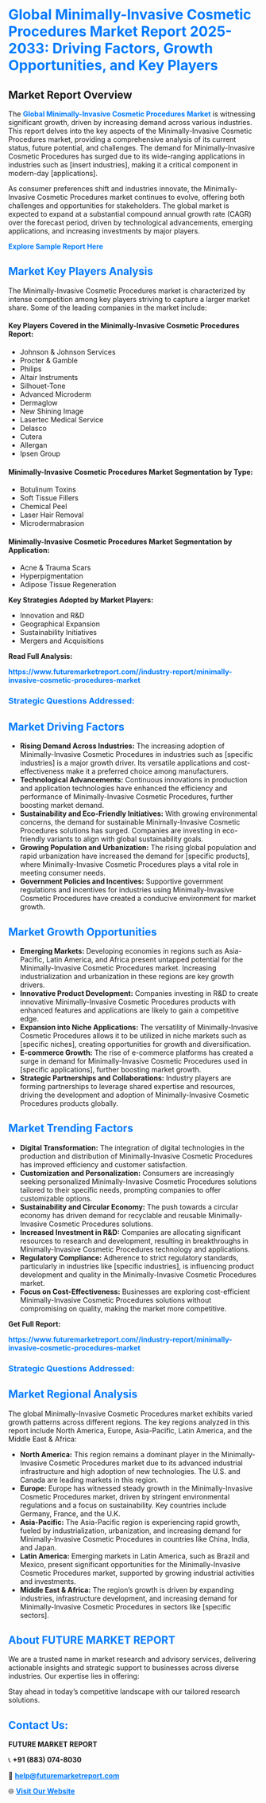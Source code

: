 <h1 style="color: #007BFF;">Global Minimally-Invasive Cosmetic Procedures Market Report 2025-2033: Driving Factors, Growth Opportunities, and Key Players</h1>

<section id="overview">
<h2>Market Report Overview</h2>
<p>The <a href="https://www.futuremarketreport.com//industry-report/minimally-invasive-cosmetic-procedures-market" style="color: #007BFF; text-decoration: none;"><strong>Global Minimally-Invasive Cosmetic Procedures Market</strong></a> is witnessing significant growth, driven by increasing demand across various industries. This report delves into the key aspects of the Minimally-Invasive Cosmetic Procedures market, providing a comprehensive analysis of its current status, future potential, and challenges. The demand for Minimally-Invasive Cosmetic Procedures has surged due to its wide-ranging applications in industries such as [insert industries], making it a critical component in modern-day [applications].</p>
<p>As consumer preferences shift and industries innovate, the Minimally-Invasive Cosmetic Procedures market continues to evolve, offering both challenges and opportunities for stakeholders. The global market is expected to expand at a substantial compound annual growth rate (CAGR) over the forecast period, driven by technological advancements, emerging applications, and increasing investments by major players.</p>
</section>

<section id="overview">
<p><a href="https://www.futuremarketreport.com//request-sample/reportId=63673" style="color: #007BFF; text-decoration: none;"><strong>Explore Sample Report Here</strong></a></p>
</section>

<section id="key-players">
<h2 style="color: #007BFF;">Market Key Players Analysis</h2>
<p>The Minimally-Invasive Cosmetic Procedures market is characterized by intense competition among key players striving to capture a larger market share. Some of the leading companies in the market include:</p>
<h4>Key Players Covered in the Minimally-Invasive Cosmetic Procedures Report:</h4>
<ul><li>Johnson &amp; Johnson Services</li><li>Procter &amp; Gamble</li><li>Philips</li><li>Altair Instruments</li><li>Silhouet-Tone</li><li>Advanced Microderm</li><li>Dermaglow</li><li>New Shining Image</li><li>Lasertec Medical Service</li><li>Delasco</li><li>Cutera</li><li>Allergan</li><li>Ipsen Group</li></ul>
<h4>Minimally-Invasive Cosmetic Procedures Market Segmentation by Type:</h4>
<ul><li>Botulinum Toxins</li><li>Soft Tissue Fillers</li><li>Chemical Peel</li><li>Laser Hair Removal</li><li>Microdermabrasion</li></ul>

<h4>Minimally-Invasive Cosmetic Procedures Market Segmentation by Application:</h4>
<ul><li>Acne &amp; Trauma Scars</li><li>Hyperpigmentation</li><li>Adipose Tissue Regeneration</li></ul>
<p><strong>Key Strategies Adopted by Market Players:</strong></p>
<ul>
<li>Innovation and R&D</li>
<li>Geographical Expansion</li>
<li>Sustainability Initiatives</li>
<li>Mergers and Acquisitions</li>
</ul>
</section>

<section>
<p><strong>Read Full Analysis: </strong></p><a href="https://www.futuremarketreport.com//industry-report/minimally-invasive-cosmetic-procedures-market" style="color: #007BFF; text-decoration: none;"><strong>https://www.futuremarketreport.com//industry-report/minimally-invasive-cosmetic-procedures-market</strong></a>
<h3 style="color: #007BFF;">Strategic Questions Addressed:</h3>
</section>

<section id="driving-factors">
<h2 style="color: #007BFF;">Market Driving Factors</h2>
<ul>
<li><strong>Rising Demand Across Industries:</strong> The increasing adoption of Minimally-Invasive Cosmetic Procedures in industries such as [specific industries] is a major growth driver. Its versatile applications and cost-effectiveness make it a preferred choice among manufacturers.</li>
<li><strong>Technological Advancements:</strong> Continuous innovations in production and application technologies have enhanced the efficiency and performance of Minimally-Invasive Cosmetic Procedures, further boosting market demand.</li>
<li><strong>Sustainability and Eco-Friendly Initiatives:</strong> With growing environmental concerns, the demand for sustainable Minimally-Invasive Cosmetic Procedures solutions has surged. Companies are investing in eco-friendly variants to align with global sustainability goals.</li>
<li><strong>Growing Population and Urbanization:</strong> The rising global population and rapid urbanization have increased the demand for [specific products], where Minimally-Invasive Cosmetic Procedures plays a vital role in meeting consumer needs.</li>
<li><strong>Government Policies and Incentives:</strong> Supportive government regulations and incentives for industries using Minimally-Invasive Cosmetic Procedures have created a conducive environment for market growth.</li>
</ul>
</section>

<section id="growth-opportunities">
<h2 style="color: #007BFF;">Market Growth Opportunities</h2>
<ul>
<li><strong>Emerging Markets:</strong> Developing economies in regions such as Asia-Pacific, Latin America, and Africa present untapped potential for the Minimally-Invasive Cosmetic Procedures market. Increasing industrialization and urbanization in these regions are key growth drivers.</li>
<li><strong>Innovative Product Development:</strong> Companies investing in R&D to create innovative Minimally-Invasive Cosmetic Procedures products with enhanced features and applications are likely to gain a competitive edge.</li>
<li><strong>Expansion into Niche Applications:</strong> The versatility of Minimally-Invasive Cosmetic Procedures allows it to be utilized in niche markets such as [specific niches], creating opportunities for growth and diversification.</li>
<li><strong>E-commerce Growth:</strong> The rise of e-commerce platforms has created a surge in demand for Minimally-Invasive Cosmetic Procedures used in [specific applications], further boosting market growth.</li>
<li><strong>Strategic Partnerships and Collaborations:</strong> Industry players are forming partnerships to leverage shared expertise and resources, driving the development and adoption of Minimally-Invasive Cosmetic Procedures products globally.</li>
</ul>
</section>

<section id="trending-factors">
<h2 style="color: #007BFF;">Market Trending Factors</h2>
<ul>
<li><strong>Digital Transformation:</strong> The integration of digital technologies in the production and distribution of Minimally-Invasive Cosmetic Procedures has improved efficiency and customer satisfaction.</li>
<li><strong>Customization and Personalization:</strong> Consumers are increasingly seeking personalized Minimally-Invasive Cosmetic Procedures solutions tailored to their specific needs, prompting companies to offer customizable options.</li>
<li><strong>Sustainability and Circular Economy:</strong> The push towards a circular economy has driven demand for recyclable and reusable Minimally-Invasive Cosmetic Procedures solutions.</li>
<li><strong>Increased Investment in R&D:</strong> Companies are allocating significant resources to research and development, resulting in breakthroughs in Minimally-Invasive Cosmetic Procedures technology and applications.</li>
<li><strong>Regulatory Compliance:</strong> Adherence to strict regulatory standards, particularly in industries like [specific industries], is influencing product development and quality in the Minimally-Invasive Cosmetic Procedures market.</li>
<li><strong>Focus on Cost-Effectiveness:</strong> Businesses are exploring cost-efficient Minimally-Invasive Cosmetic Procedures solutions without compromising on quality, making the market more competitive.</li>
</ul>
</section>

<section>
<p><strong>Get Full Report: </strong></p><a href="https://www.futuremarketreport.com//industry-report/minimally-invasive-cosmetic-procedures-market" style="color: #007BFF; text-decoration: none;"><strong>https://www.futuremarketreport.com//industry-report/minimally-invasive-cosmetic-procedures-market</strong></a>
<h3 style="color: #007BFF;">Strategic Questions Addressed:</h3>
</section>


<section id="regional-analysis">
<h2 style="color: #007BFF;">Market Regional Analysis</h2>
<p>The global Minimally-Invasive Cosmetic Procedures market exhibits varied growth patterns across different regions. The key regions analyzed in this report include North America, Europe, Asia-Pacific, Latin America, and the Middle East & Africa:</p>
<ul>
<li><strong>North America:</strong> This region remains a dominant player in the Minimally-Invasive Cosmetic Procedures market due to its advanced industrial infrastructure and high adoption of new technologies. The U.S. and Canada are leading markets in this region.</li>
<li><strong>Europe:</strong> Europe has witnessed steady growth in the Minimally-Invasive Cosmetic Procedures market, driven by stringent environmental regulations and a focus on sustainability. Key countries include Germany, France, and the U.K.</li>
<li><strong>Asia-Pacific:</strong> The Asia-Pacific region is experiencing rapid growth, fueled by industrialization, urbanization, and increasing demand for Minimally-Invasive Cosmetic Procedures in countries like China, India, and Japan.</li>
<li><strong>Latin America:</strong> Emerging markets in Latin America, such as Brazil and Mexico, present significant opportunities for the Minimally-Invasive Cosmetic Procedures market, supported by growing industrial activities and investments.</li>
<li><strong>Middle East & Africa:</strong> The region’s growth is driven by expanding industries, infrastructure development, and increasing demand for Minimally-Invasive Cosmetic Procedures in sectors like [specific sectors].</li>
</ul>
</section>

<footer>
<h2 style="color: #007BFF;">About FUTURE MARKET REPORT</h2>
<p>We are a trusted name in market research and advisory services, delivering actionable insights and strategic support to businesses across diverse industries. Our expertise lies in offering:</p>

<p>Stay ahead in today’s competitive landscape with our tailored research solutions.</p>

<h2 style="color: #007BFF;">Contact Us:</h2>
<p><strong>FUTURE MARKET REPORT</strong></p>
<p>📞 <strong>+91 (883) 074-8030</strong></p>
<p>📧 <strong><a href="mailto:help@futuremarketreport.com" style="color: #007BFF;">help@futuremarketreport.com</a></strong></p>
<p>🌐 <strong><a href="https://www.futuremarketreport.com/" style="color: #007BFF;">Visit Our Website</a></strong></p>
</footer>